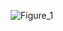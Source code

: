 ![Figure_1](https://user-images.githubusercontent.com/67749566/217693020-e9b05ebe-389f-4652-82bd-d489ac6e774e.png)
